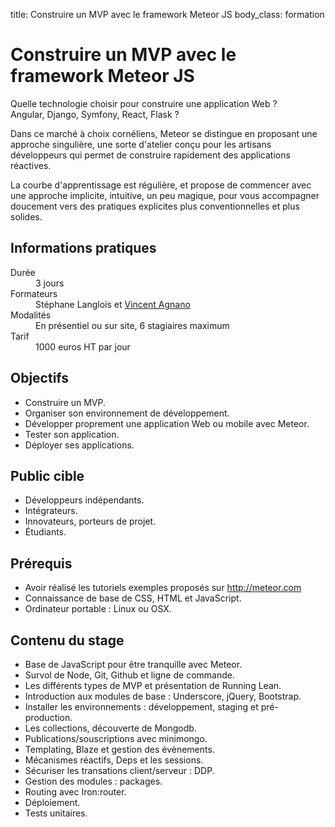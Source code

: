 title: Construire un MVP avec le framework Meteor JS
body_class: formation

# Construire un MVP avec le framework Meteor JS

Quelle technologie choisir pour construire une application Web ?<br>
Angular, Django, Symfony, React, Flask ?

Dans ce marché à choix cornéliens, Meteor se distingue en proposant une approche singulière, une sorte d'atelier conçu pour les artisans développeurs qui permet de construire rapidement des applications réactives.

La courbe d'apprentissage est régulière, et propose de commencer avec une approche implicite, intuitive, un peu magique, pour vous accompagner doucement vers des pratiques explicites plus conventionnelles et plus solides.

## Informations pratiques

<dl class="tbl">
    <dt>Durée</dt>
    <dd>3 jours</dd>
    <dt>Formateurs</dt>
    <dd>Stéphane Langlois et <a href="http://vinyll.scopyleft.fr">Vincent Agnano</a></dd>
    <dt>Modalités</dt>
    <dd>En présentiel ou sur site, 6 stagiaires maximum</dd>
    <dt>Tarif</dt>
    <dd>1000 euros HT par jour</dd>
</dl>

## Objectifs

* Construire un MVP.
* Organiser son environnement de développement.
* Développer proprement une application Web ou mobile avec Meteor.
* Tester son application.
* Déployer ses applications.

## Public cible

* Développeurs indépendants.
* Intégrateurs.
* Innovateurs, porteurs de projet.
* Étudiants.

## Prérequis

* Avoir réalisé les tutoriels exemples proposés sur http://meteor.com
* Connaissance de base de CSS, HTML et JavaScript.
* Ordinateur portable : Linux ou OSX.

## Contenu du stage

* Base de JavaScript pour être tranquille avec Meteor.
* Survol de Node, Git, Github et ligne de commande.
* Les différents types de MVP et présentation de Running Lean.
* Introduction aux modules de base : Underscore, jQuery, Bootstrap.
* Installer les environnements : développement, staging et pré-production.
* Les collections, découverte de Mongodb.
* Publications/souscriptions avec minimongo.
* Templating, Blaze et gestion des évènements.
* Mécanismes réactifs, Deps et les sessions.
* Sécuriser les transations client/serveur : DDP.
* Gestion des modules : packages.
* Routing avec Iron:router.
* Déploiement.
* Tests unitaires.
